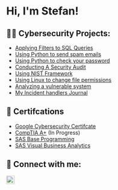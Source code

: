 <h1>Hi, I'm Stefan!</h1>

<h2>👨‍💻 Cybersecurity Projects:</h2>

-  [Applying Filters to SQL Queries](https://github.com/stef20p/Applying-filters-to-SQL-Queries)
-  [Using Python to send spam emails](https://github.com/stef20p/Using-Python-to-send-Phishing-Emails)
-  [Using Python to check your password](https://github.com/stef20p/HaveIBeenPwned)
-  [Conducting A Security Audit](https://github.com/stef20p/Conducting-a-Security-Audit/tree/main)
-  [Using NIST Framework](https://github.com/stef20p/NIST-Framework-to-respond-to-an-incident)
-  [Using Linux to change file permissions](https://github.com/stef20p/Using-Linux-for-file-permissions)
-  [Analyzing a vulnerable system](https://github.com/stef20p/Analysis-of-a-vulnerable-system/tree/main)
-  [My Incident handlers Journal](https://github.com/stef20p/Incident-Handler-s-Journal)
 

<h2>📃 Certifcations </h2> 


- [Google Cybersecurity Certifcate](https://www.credly.com/badges/a3d4e7ed-b778-4818-ac1a-22b15c58bedc)
- [CompTIA A+](https://www.comptia.org/certifications/a) (In Progress)
- [SAS Base Programming](https://www.credly.com/badges/a381224c-1fe7-4df5-98b4-e116de50b849/public_url)
- [SAS Visual Business Analytics](https://www.credly.com/badges/68f040c3-380f-46bc-a7e7-960b1dcb57fa/public_url)
<h2> 🤳 Connect with me:</h2>

[<img align="left" alt="JoshMadakor | LinkedIn" width="22px" src="https://cdn.jsdelivr.net/npm/simple-icons@v3/icons/linkedin.svg" />][linkedin]

[linkedin]: https://www.linkedin.com/in/stefan-paunovic-b06784257/

<!--
**joshmadakor1/joshmadakor1** is a ✨ _special_ ✨ repository because its `README.md` (this file) appears on your GitHub profile.

Here are some ideas to get you started:

- 🔭 I’m currently working on ...
- 🌱 I’m currently learning ...
- 👯 I’m looking to collaborate on ...
- 🤔 I’m looking for help with ...
- 💬 Ask me about ...
- 📫 How to reach me: ...
- 😄 Pronouns: ...
- ⚡ Fun fact: ...
-->
